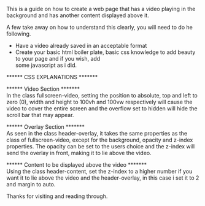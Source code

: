 This is a guide on how to create a web page that has a video playing in the background and has another content displayed above it.

A few take away on how to understand this clearly, you will need to do he following.
* Have a video already saved in an acceptable format
* Create your basic html boiler plate, basic css knowledge to add beauty to your page and if you wish, add         
  some javascript as i did.

******  CSS EXPLANATIONS  *******

******  Video Section  *******  
In the class fullscreen-video, setting the position to absolute, top and left to zero (0), width and height to 100vh and 100vw respectively will cause the video to cover the entire screen and the overflow set to hidden will hide the scroll bar that may appear. 

******  Overlay Section  *******  
As seen in the class header-overlay, it takes the same properties as the class of fullscreen-video, except for the background, opacity and z-index properties. 
The opacity can be set to the users choice and the z-index will send the overlay in front, making it to lie above the video.

******  Content to be displayed above the video  *******  
Using the class header-content, set the z-index to a higher number if you want it to lie above the video and the header-overlay, in this case i set it to 2 and margin to auto. 


Thanks for visiting and reading through.
